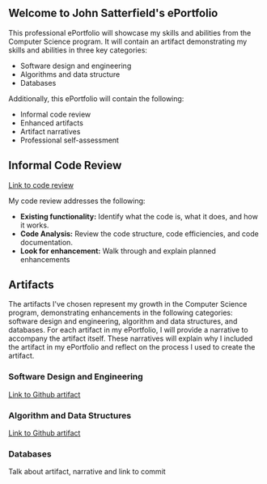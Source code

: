 ## Welcome to John Satterfield's ePortfolio

This professional ePortfolio will showcase my skills and abilities from the Computer Science program.  It will contain an artifact demonstrating my skills and abilities in three key categories:
* Software design and engineering
* Algorithms and data structure
* Databases

Additionally, this ePortfolio will contain the following:
* Informal code review
* Enhanced artifacts
* Artifact narratives
* Professional self-assessment

## Informal Code Review

[Link to code review](https://youtu.be/eeJp53gdm24)

My code review addresses the following:
* **Existing functionality:** Identify what the code is, what it does, and how it works.
* **Code Analysis:** Review the code structure, code efficiencies, and code documentation.
* **Look for enhancement:** Walk through and explain planned enhancements

## Artifacts

The artifacts I've chosen represent my growth in the Computer Science program, demonstrating enhancements in the following categories: software design and engineering, algorithm and data structures, and databases. For each artifact in my ePortfolio, I will provide a narrative to accompany the artifact itself. These narratives will explain why I included the artifact in my ePortfolio and reflect on the process I used to create the artifact.

### Software Design and Engineering

[Link to Github artifact](https://github.com/johnsatterfield/StudentGradeSystem)

### Algorithm and Data Structures

[Link to Github artifact](https://github.com/johnsatterfield/DSAG)

### Databases

Talk about artifact, narrative and link to commit
